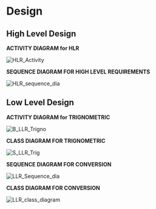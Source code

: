# Design

## High Level Design 

**ACTIVITY DIAGRAM for HLR**

![HLR_Activity](https://user-images.githubusercontent.com/78853987/107772306-16b33d00-6d62-11eb-9fab-5c751ac7cbaa.png)

**SEQUENCE DIAGRAM FOR HIGH LEVEL REQUIREMENTS**

![HLR_sequence_dia](https://user-images.githubusercontent.com/78851073/107770686-d0f57500-6d5f-11eb-889c-06a91c5c6ba2.jpg)

## Low Level Design 

**ACTIVITY DIAGRAM for TRIGNOMETRIC**

![B_LLR_Trigno](https://user-images.githubusercontent.com/78853987/107772634-7ad60100-6d62-11eb-97a0-293668ebe1de.png)


**CLASS DIAGRAM FOR TRIGNOMETRIC**

![S_LLR_Trig](https://user-images.githubusercontent.com/78853987/107771101-48c39f80-6d60-11eb-931e-83c0dc426702.png)

**SEQUENCE DIAGRAM FOR CONVERSION**

![LLR_Sequence_dia](https://user-images.githubusercontent.com/78851073/107769144-8d017080-6d5d-11eb-9455-5f162853e20f.jpg)

**CLASS DIAGRAM FOR CONVERSION**

![LLR_class_diagram](https://user-images.githubusercontent.com/78851073/107771031-30538500-6d60-11eb-83a7-543e81abef0f.png)
